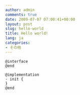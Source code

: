 ```yaml
---
author: admin
comments: true
date: 2009-07-07 07:00:41+00:00
layout: post
slug: hello-world
title: Hello world!
lang: ja
categories:
- その他
---
```



    @interface
    @end
    
    @implementation
    - init {
    }
    @end
    
